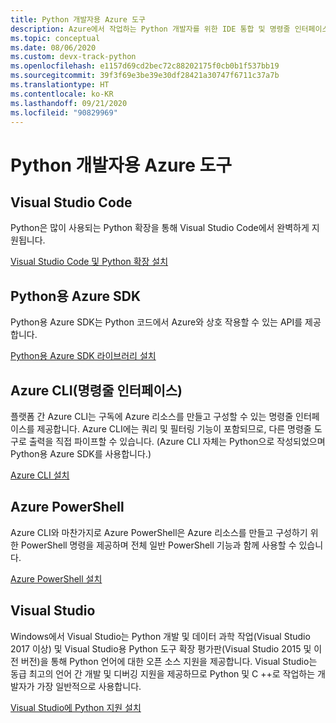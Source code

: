 ```yaml
---
title: Python 개발자용 Azure 도구
description: Azure에서 작업하는 Python 개발자를 위한 IDE 통합 및 명령줄 인터페이스입니다.
ms.topic: conceptual
ms.date: 08/06/2020
ms.custom: devx-track-python
ms.openlocfilehash: e1157d69cd2bec72c88202175f0cb0b1f537bb19
ms.sourcegitcommit: 39f3f69e3be39e30df28421a30747f6711c37a7b
ms.translationtype: HT
ms.contentlocale: ko-KR
ms.lasthandoff: 09/21/2020
ms.locfileid: "90829969"
---
```

# <a name="azure-tools-for-python-developers"></a>Python 개발자용 Azure 도구

## <a name="visual-studio-code"></a>Visual Studio Code

Python은 많이 사용되는 Python 확장을 통해 Visual Studio Code에서 완벽하게 지원됩니다.

[Visual Studio Code 및 Python 확장 설치](https://code.visualstudio.com/docs/languages/python)

## <a name="azure-sdk-for-python"></a>Python용 Azure SDK

Python용 Azure SDK는 Python 코드에서 Azure와 상호 작용할 수 있는 API를 제공합니다.

[Python용 Azure SDK 라이브러리 설치](azure-sdk-install.md)

## <a name="azure-command-line-interface-cli"></a>Azure CLI(명령줄 인터페이스)

플랫폼 간 Azure CLI는 구독에 Azure 리소스를 만들고 구성할 수 있는 명령줄 인터페이스를 제공합니다. Azure CLI에는 쿼리 및 필터링 기능이 포함되므로, 다른 명령줄 도구로 출력을 직접 파이프할 수 있습니다. (Azure CLI 자체는 Python으로 작성되었으며 Python용 Azure SDK를 사용합니다.)

[Azure CLI 설치](/cli/azure/install-azure-cli)

## <a name="azure-powershell"></a>Azure PowerShell

Azure CLI와 마찬가지로 Azure PowerShell은 Azure 리소스를 만들고 구성하기 위한 PowerShell 명령을 제공하며 전체 일반 PowerShell 기능과 함께 사용할 수 있습니다.

[Azure PowerShell 설치](/powershell/azure/install-az-ps)

## <a name="visual-studio"></a>Visual Studio

Windows에서 Visual Studio는 Python 개발 및 데이터 과학 작업(Visual Studio 2017 이상) 및 Visual Studio용 Python 도구 확장 평가판(Visual Studio 2015 및 이전 버전)을 통해 Python 언어에 대한 오픈 소스 지원을 제공합니다. Visual Studio는 동급 최고의 언어 간 개발 및 디버깅 지원을 제공하므로 Python 및 C ++로 작업하는 개발자가 가장 일반적으로 사용합니다.

[Visual Studio에 Python 지원 설치](/visualstudio/python/installation)